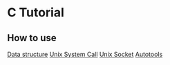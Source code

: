 # C Tutorial

## How to use

[Data structure](https://github.com/YogaPan/c-tutorial/tree/master/data-structure)
[Unix System Call](https://github.com/YogaPan/c-tutorial/tree/master/sysCall)
[Unix Socket](https://github.com/YogaPan/c-tutorial/tree/master/socket)
[Autotools](https://github.com/YogaPan/c-tutorial/tree/master/autotools)
